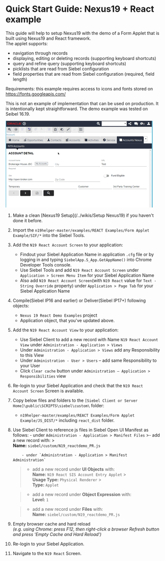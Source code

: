 # Quick Start Guide: Nexus19 + React example

This guide will help to setup Nexus19 with the demo of a Form Applet that is built using Nexus19 and React framework.
<br>The applet supports:

- navigation through records
- displaying, editing or deleting records (supporting keyboard shortcuts)
- query and refine query (supporting keyboard shortcuts)
- picklists that are read from Siebel configuration
- field properties that are read from Siebel configuration (required, field length)

Requirements: this example requires access to icons and fonts stored on https://fonts.googleapis.com/

This is not an example of implementation that can be used on production. It is intentionally kept straightforward.
The demo example was tested on Seibel 16.19.

![result](demo_react.gif)

1.  Make a clean [Nexus19 Setup](/../wikis/Setup Nexus19) if you haven't done it before.
2.  Import the `n19helper-master/examples/REACT Examples/Form Applet Example/SIF/*` into the Siebel Tools.
3.  Add the `N19 React Account Screen` to your application:
    - Findout your Siebel Application Name in application `.cfg` file or by logging in and typing `SiebelApp.S_App.GetAppName()` into Chrome Developer Tools console.
    - Use Siebel Tools and add `N19 React Account Screen` under `Application > Screen Menu Item` for your Siebel Application Name
    - Also add `N19 React Account Screen`(with `N19 React` value for `Text - String Override` property) under `Application > Page Tab` for your Siebel Application Name
4.  Compile(Siebel IP16 and earlier) or Deliver(Siebel IP17+) following objects:
    - `Nexus 19 React Demo Examples` project
    - Application object, that you've updated above.
5.  Add the `N19 React Account View` to your application:
    - Use Siebel Client to add a new record with Name `N19 React Account View` under `Administration - Application > Views`
    - Under `Administration - Application > Views` add any Responsibility to this View
    - Under `Administration - User > Users` – add same Responsibility to your User
    - Click `Clear cache` button under `Administration – Application > Responsibilities` view
6.  Re-login to your Siebel Application and check that the `N19 React Account Screen` Screen is available.
7.  Copy below files and folders to the `[Siebel Client or Server Home]\public\SCRIPTS\siebel\custom\` folder:
    - `n19helper-master/examples/REACT Examples/Form Applet Example/JS_DIST/*` including `react_dist` folder.
8.  Use Siebel Client to reference js files in Siebel Open UI Manifest as follows: - under `Administration - Application > Manifest Files` >- add a new record with: ><br>**Name:** `siebel/custom/N19_reactdemo_PR.js`

        	- under `Administration - Application > Manifest Administration`

    > - add a new record under **UI Objects** with:
    >   <br>**Name:** `N19 React SIS Account Entry Applet` > <br>**Usage Type:** `Physical Renderer` > <br>**Type:** `Applet`

    > - add a new record under **Object Expression** with:
    >   <br>**Level:** `1`

    > - add a new record under **Files** with:
    >   <br>**Name:** `siebel/custom/N19_reactdemo_PR.js`

9.  Empty browser cache and hard reload
    <br>_(e.g. using Chrome: press F12, then right-click a browser Refresh button and press ‘Empty Cache and Hard Reload’)_
10. Re-login to your Siebel Application.
11. Navigate to the `N19 React` Screen.
